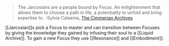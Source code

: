 > The Jarcosians are a people bound by Focus. An enlightenment that allows them to choose a path in life, a potentiality to unfold and bring expertise to.
> -Sylvia Calaenia, [The Cimmerian Archives](https://docs.google.com/presentation/d/1bHgk1FqZHBn-f0ximxkGYvW7qTy2Ox9QHI0ew3wWT38/edit?usp=sharing)

[[Jarcosian]]s pick a Focus to master and can transition between Focuses by giving the knowledge they gained by infusing their soul to a [[Liquid Archive]]. To gain a new Focus they use [[Resonance]] and [[Embodiment]]. 